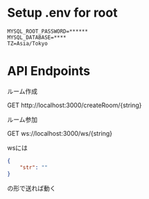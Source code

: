 # Setup .env for root

```.env
MYSQL_ROOT_PASSWORD=******
MYSQL_DATABASE=****
TZ=Asia/Tokyo
```

# API Endpoints

ルーム作成

GET http://localhost:3000/createRoom/{string}


ルーム参加

GET ws://localhost:3000/ws/{string}

wsには
```json
{
    "str": ""
}
```

の形で送れば動く